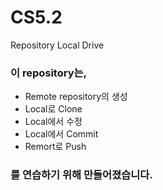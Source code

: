 # CS5.2
Repository Local Drive

### 이 repository는,
* Remote repository의 생성
* Local로 Clone
* Local에서 수정
* Local에서 Commit
* Remort로 Push

### 를 연습하기 위해 만들어졌습니다.
